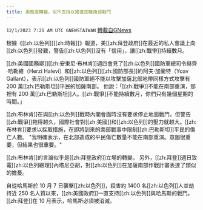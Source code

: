 ```yaml
---
title: 美態度轉變，似不支持以推進加薩南部戰鬥
---
```

`12/1/2023 7:21 AM UTC GNEWSTAIWAN` [轉載自GNews](https://gnews.org/articles/2058348)



根據《[[zh:以色列]][[zh:時報]]》報道，美[[zh:拜登政府]]在最近的私人會議上向[[zh:以色列]]發難，警告[[zh:以色列]]沒有「信用」，讓[[zh:戰爭]]持續數月。  

[[zh:美國國務卿]][[zh:安東尼·布林肯]]週四會見了[[zh:以色列]]國防軍總司令赫齊·哈勒維（Herzi Halevi）和[[zh:以色列]][[zh:國防部長]]約阿夫·加蘭特（Yoav Gallant），表示[[zh:以色列]]國防軍絕不能以攻擊加薩北部地帶同樣方式攻擊有200 萬[[zh:巴勒斯坦]]平民的加薩南部。 他說：「[[zh:戰爭]]不能在南部重演，那裡有 200 萬[[zh:巴勒斯坦]]人。[[zh:戰爭]]不能持續數月，你們只有幾個星期的時間。」

  

[[zh:布林肯]]在與[[zh:以色列]]戰時內閣會面時沒有要求停止地面戰鬥，但警告[[zh:戰爭]]拖得越久，國際社會對[[zh:美國]]和[[zh:以色列]]的壓力就越大。[[zh:布林肯]]要求以採取措施，在即將到來的南部戰事中限制[[zh:巴勒斯坦]]平民的傷亡人數。  "我明確表示，在北部造成的平民傷亡數量不能在南部重演。意圖很重要，但結果也很重要。"

  

[[zh:布林肯]]的言論似乎是[[zh:拜登政府]]立場的轉變。 另外，[[zh:拜登]]週日致電[[zh:以色列總理]]內塔尼亞胡，對[[zh:以色列]]在加薩南部作戰計畫表達了類似的擔憂。

  

自從哈馬斯於 10 月 7 日襲擊[[zh:以色列]]，殺害約 1400 名[[zh:以色列]]人並劫持近 250 名人質以來，[[zh:美國政府]]一直支持[[zh:以色列]]與哈馬斯的戰鬥。 [[zh:拜登]]在 10 月表示，哈馬斯必須被消滅。
